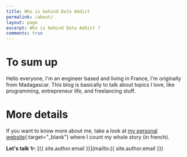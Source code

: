 ```yaml
---
title: Who is behind Data Addict
permalink: /about/
layout: page
excerpt: Who is behind Data Addict ?
comments: true
---
```


# To sum up
Hello everyone, I'm an engineer based and living in France, I'm originally from Madagascar. This blog is basically to talk about topics I love, like programming, entrepreneur life, and freelancing stuff. 

# More details
If you want to know more about me, take a look at [my personal website](https://jadynekena.com/#mon-parcours){:target="_blank"} where I count my whole story (in french).

**Let's talk ✨**: [{{ site.author.email }}](mailto:{{ site.author.email }})


